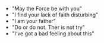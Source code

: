 * "May the Force be with you"
* "I find your lack of faith disturbing"
* "I am your father"
* "Do or do not. Ther is not try"
* "I've got a bad feeling about this"


